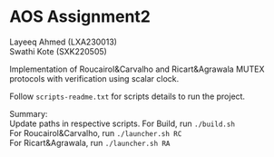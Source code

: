 # AOS Assignment2
  
Layeeq Ahmed (LXA230013)  
Swathi Kote  (SXK220505)  

Implementation of Roucairol&Carvalho and Ricart&Agrawala MUTEX protocols with verification using scalar clock.  
  
Follow `scripts-readme.txt` for scripts details to run the project.  
  
Summary:  
Update paths in respective scripts.
For Build, run `./build.sh`  
For Roucairol&Carvalho, run `./launcher.sh RC`  
For Ricart&Agrawala, run `./launcher.sh RA`  